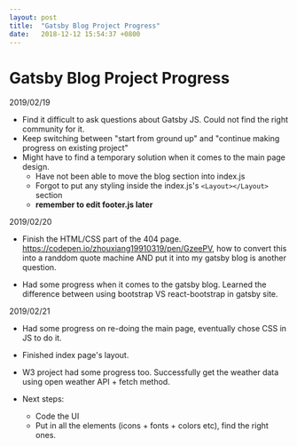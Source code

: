 ```yaml
---
layout: post
title:  "Gatsby Blog Project Progress"
date:   2018-12-12 15:54:37 +0800
---
```


# Gatsby Blog Project Progress


2019/02/19
* Find it difficult to ask questions about Gatsby JS. Could not find the right community for it.
* Keep switching between "start from ground up" and "continue making progress on existing project"
* Might have to find a temporary solution when it comes to the main page design.
    * Have not been able to move the blog section into index.js
    * Forgot to put any styling inside the index.js's `<Layout></Layout>` section
    * **remember to edit footer.js later**

2019/02/20
* Finish the HTML/CSS part of the 404 page. https://codepen.io/zhouxiang19910319/pen/GzeePV, how to convert this into a randdom quote machine AND put it into my gatsby blog is another question.

* Had some progress when it comes to the gatsby blog. Learned the difference between using bootstrap VS react-bootstrap in gatsby site.

2019/02/21
* Had some progress on re-doing the main page, eventually chose CSS in JS to do it.
* Finished index page's layout.

* W3 project had some progress too. Successfully get the weather data using open weather API + fetch method. 
* Next steps: 
  * Code the UI
  * Put in all the elements (icons + fonts + colors etc), find the right ones.